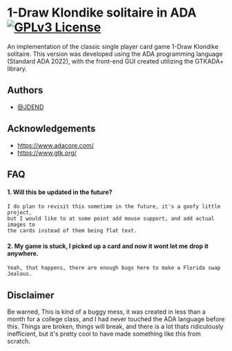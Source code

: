 # 1-Draw Klondike solitaire in ADA [![GPLv3 License](https://img.shields.io/badge/License-GPL%20v3-yellow.svg)](https://opensource.org/licenses/)

An implementation of the classic single player card game 1-Draw Klondike solitaire. This version was developed using the ADA programming language (Standard ADA 2022), with the front-end GUI created utilizing the GTKADA+ library.


## Authors

- [@JDEND](https://github.com/JDEND)


## Acknowledgements

 - https://www.adacore.com/
 - https://www.gtk.org/


## FAQ

#### 1. Will this be updated in the future?
    I do plan to revisit this sometime in the future, it's a goofy little project, 
    but I would like to at some point add mouse support, and add actual images to 
    the cards instead of them being flat text.

#### 2. My game is stuck, I picked up a card and now it wont let me drop it anywhere.
    Yeah, that happens, there are enough bugs here to make a Florida swap Jealous.


## Disclaimer
Be warned, This is kind of a buggy mess, it was created in less than a month for a college class, and I had never touched the ADA language before this. Things are broken, things will break, and there is a lot thats ridiculously inefficient, but it's pretty cool to have made something like this from scratch.
